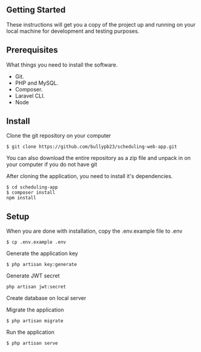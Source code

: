## Getting Started
These instructions will get you a copy of the project up and running on your local machine for development and testing purposes.

## Prerequisites
What things you need to install the software.

- Git.
- PHP and MySQL.
- Composer.
- Laravel CLI.
- Node

## Install
Clone the git repository on your computer
```
$ git clone https://github.com/bullypb23/scheduling-web-app.git
```
You can also download the entire repository as a zip file and unpack in on your computer if you do not have git

After cloning the application, you need to install it's dependencies.
```
$ cd scheduling-app
$ composer install
npm install
```

## Setup
When you are done with installation, copy the .env.example file to .env
```
$ cp .env.example .env
```

Generate the application key
```
$ php artisan key:generate
```

Generate JWT secret
```
php artisan jwt:secret
```
Create database on local server

Migrate the application
```
$ php artisan migrate
``` 

Run the application
```
$ php artisan serve
```